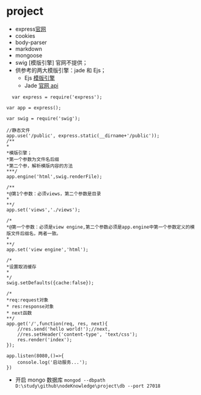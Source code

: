 # project

- express[官网](http://www.expressjs.com.cn/)
- cookies
- body-parser
- markdown
- mongoose
- swig [模版引擎] 官网不提供；
- 供参考的两大模版引擎：jade 和 Ejs；
  - Ejs [模版引擎](https://ejs.co/)
  - Jade [官网 api](http://jade-lang.com/api)

```
  var express = require('express');

var app = express();

var swig = require('swig');

//静态文件
app.use('/public', express.static(__dirname+'/public'));
/**
*
*模版引擎；
*第一个参数为文件名后缀
*第二个参，解析模版内容的方法
***/
app.engine('html',swig.renderFile);

/**
*@第1个参数：必须views，第二个参数是目录
*
**/
app.set('views','./views');

/*
*@第一个参数：必须是view engine,第二个参数必须是app.engine中第一个参数定义的模版文件后缀名，两者一致。
*
**/
app.set('view engine','html');

/*
*设置取消缓存
*
*/
swig.setDefaults({cache:false});

/*
*req:request对象
* res:response对象
* next函数
**/
app.get('/',function(req, res, next){
	//res.send('hello world!');//next,
	//res.setHeader('content-type', 'text/css');
	res.render('index');
});

app.listen(8080,()=>{
	console.log('启动服务...');
})
```

- 开启 mongo 数据库
  `mongod --dbpath D:\study\github\nodeKnowledge\project\db --port 27018`
